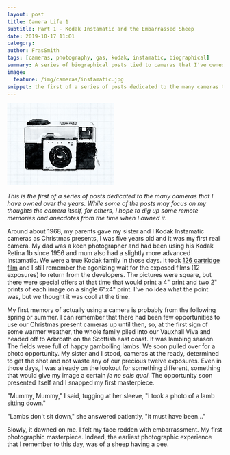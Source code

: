 ```yaml
---
layout: post
title: Camera Life 1
subtitle: Part 1 - Kodak Instamatic and the Embarrassed Sheep
date: 2019-10-17 11:01
category:
author: FrasSmith
tags: [cameras, photography, gas, kodak, instamatic, biographical]
summary: A series of biographical posts tied to cameras that I've owned
image:
  feature: /img/cameras/instamatic.jpg
snippet: the first of a series of posts dedicated to the many cameras that I have owned over the years. This post deals with my first camera.
---
```

<img src="/img/cameras/instamatic.jpg" alt="Kodak Instamatic" style="width: 250px;" />

_This is the first of a series of posts dedicated to the many cameras that I have owned over the years. While some of the posts may focus on my thoughts the camera itself, for others, I hope to dig up some remote memories and anecdotes from the time when I owned it._
<!--more-->

Around about 1968, my parents gave my sister and I Kodak Instamatic cameras as Christmas presents, I was five years old and it was my first real camera. My dad was a keen photographer and had been using his Kodak Retina 1b since 1956 and mum also had a slightly more advanced Instamatic. We were a true Kodak family in those days. It took [126 cartridge film](https://en.wikipedia.org/wiki/126_film) and I still remember the agonizing wait for the exposed films (12 exposures) to return from the developers. The pictures were square, but there were special offers at that time that would print a 4" print and two 2" prints of each image on a single 6"x4" print. I've no idea what the point was, but we thought it was cool at the time.

My first memory of actually using a camera is probably from the following spring or summer. I can remember that there had been few opportunities to use our Christmas present cameras up until then, so, at the first sign of some warmer weather, the whole family piled into our Vauxhall Viva and headed off to Arbroath on the Scottish east coast. It was lambing season. The fields were full of happy gambolling lambs. We soon pulled over for a photo opportunity. My sister and I stood, cameras at the ready, determined to get the shot and not waste any of our precious twelve exposures. Even in those days, I was already on the lookout for something different, something that would give my image a certain _je ne sais quoi_. The opportunity soon presented itself and I snapped my first masterpiece.

"Mummy, Mummy," I said, tugging at her sleeve, "I took a photo of a lamb sitting down."

"Lambs don't sit down," she answered patiently, "it must have been..."

Slowly, it dawned on me. I felt my face redden with embarrassment. My first photographic masterpiece. Indeed, the earliest photographic experience that I remember to this day, was of a sheep having a pee.



